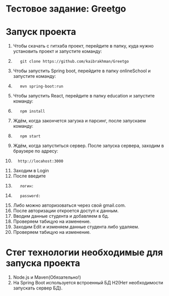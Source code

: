 # Тестовое задание: Greetgo
# Запуск проекта
1. Чтобы скачать с гитхаба проект, перейдите в папку, куда нужно установить проект и запуcтите команду:
2.        git clone https://github.com/kaibrakhman/Greetgo
3. Чтобы запустить Spring boot, перейдите в папку onlineSchool и запустите команду:
4.        mvn spring-boot:run
5. Чтобы запустить React, перейдите в папку education и запустите команду:
6.        npm install
7. Ждём, когда закончется загузка и парсинг, после запускаем команду:
9.        npm start
10. Ждём, когда запуститься сервер. После запуска сервера, заходим в браузере по адресу: 
11.       http://locahost:3000
12. Заходим в Login
13. После введите 
14.        логин: 
15.        password: 
16. Либо можно авторизоваться через свой gmail.com.
17. После авторизации откроется доступ к данным.
18. Вводим данные студента и добавляем в бд.
19. Проверяем табицую на изменение.
20. Заходим Edit и изменяем данные студента либо удаляем.
21. Проверяем табицую на изменение.
# Стег технологии необходимые для запуска проекта
1. Node.js и Maven(Обязательно!)
2. На Spring Boot используется встроенный БД H2(Нет необходимости запускать сервер БД).

